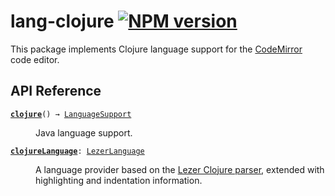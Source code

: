 # lang-clojure [![NPM version](https://img.shields.io/npm/v/lang-clojure.svg)](https://www.npmjs.org/package/lang-clojure)

This package implements Clojure language support for the [CodeMirror](https://codemirror.net/) code editor.

## API Reference
<dl>
<dt>
  <code><strong><a href="#">clojure</a></strong>() → <a href="https://codemirror.net/docs/ref#language.LanguageSupport">LanguageSupport</a></code></dt>

<dd><p>Java language support.</p>
</dd>
<dt>
  <code><strong><a href="#">clojureLanguage</a></strong>: <a href="https://codemirror.net/docs/ref#language.LezerLanguage">LezerLanguage</a></code></dt>

<dd><p>A language provider based on the <a href="https://github.com/nextjournal/lezer-clojure">Lezer Clojure
parser</a>, extended with
highlighting and indentation information.</p>
</dd>
</dl>
